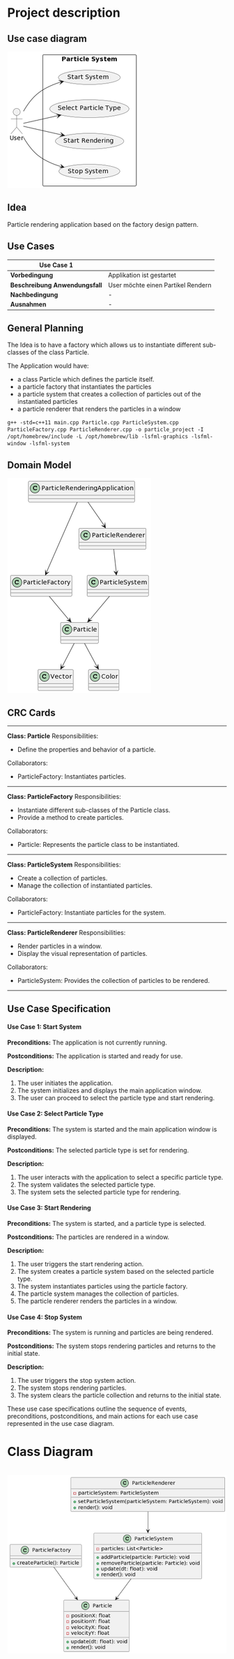 # Project description

## Use case diagram

![](use_case_diagram.png)

## Idea

Particle rendering application based on the factory design pattern.

## Use Cases

| **Use Case 1**                  |                             |
|---------------------------------|-----------------------------|
| **Vorbedingung**                | Applikation ist gestartet   |
| **Beschreibung Anwendungsfall** | User möchte einen Partikel Rendern |
| **Nachbedingung**               | -                           |
| **Ausnahmen**                   | -                           |

## General Planning

The Idea is to have a factory which allows us to instantiate different sub-classes of the class Particle. 

The Application would have:
- a class Particle which defines the particle itself.
- a particle factory that instantiates the particles
- a particle system that creates a collection of particles out of the instantiated particles
- a particle renderer that renders the particles in a window

```
g++ -std=c++11 main.cpp Particle.cpp ParticleSystem.cpp ParticleFactory.cpp ParticleRenderer.cpp -o particle_project -I /opt/homebrew/include -L /opt/homebrew/lib -lsfml-graphics -lsfml-window -lsfml-system
```

## Domain Model

![](domain_model.png)

## CRC Cards

___________________

**Class: Particle** Responsibilities:

- Define the properties and behavior of a particle.

Collaborators:

- ParticleFactory: Instantiates particles.

________________

**Class: ParticleFactory** Responsibilities:

- Instantiate different sub-classes of the Particle class.
- Provide a method to create particles.

Collaborators:

- Particle: Represents the particle class to be instantiated.

_________________

**Class: ParticleSystem** Responsibilities:

- Create a collection of particles.
- Manage the collection of instantiated particles.

Collaborators:

- ParticleFactory: Instantiate particles for the system.

________________

**Class: ParticleRenderer** Responsibilities:

- Render particles in a window.
- Display the visual representation of particles.

Collaborators:

- ParticleSystem: Provides the collection of particles to be rendered.

_____________

## Use Case Specification

#### **Use Case 1: Start System**

**Preconditions:** The application is not currently running.

**Postconditions:** The application is started and ready for use.

**Description:**

1. The user initiates the application.
2. The system initializes and displays the main application window.
3. The user can proceed to select the particle type and start rendering.

#### **Use Case 2: Select Particle Type**

**Preconditions:** The system is started and the main application window is displayed.

**Postconditions:** The selected particle type is set for rendering.

**Description:**

1. The user interacts with the application to select a specific particle type.
2. The system validates the selected particle type.
3. The system sets the selected particle type for rendering.

#### **Use Case 3: Start Rendering**

**Preconditions:** The system is started, and a particle type is selected.

**Postconditions:** The particles are rendered in a window.

**Description:**

1. The user triggers the start rendering action.
2. The system creates a particle system based on the selected particle type.
3. The system instantiates particles using the particle factory.
4. The particle system manages the collection of particles.
5. The particle renderer renders the particles in a window.

#### **Use Case 4: Stop System**

**Preconditions:** The system is running and particles are being rendered.

**Postconditions:** The system stops rendering particles and returns to the initial state.

**Description:**

1. The user triggers the stop system action.
2. The system stops rendering particles.
3. The system clears the particle collection and returns to the initial state.

These use case specifications outline the sequence of events, preconditions, postconditions, and main actions for each use case represented in the use case diagram.

# Class Diagram
                       
![](class_diagram_uml.png)



